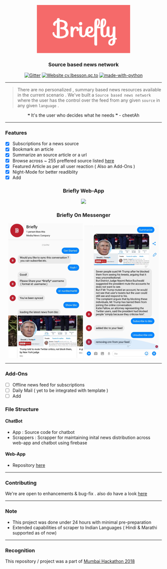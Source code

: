 <p align="center">
  <a href="" rel="noopener">
  <img width="300" src="./assets/Briefly.png" alt="Briefly-logo"></a>
</p>

<h3 align="center">Source based news network</h3>

<div align="center">

[![Gitter](https://img.shields.io/gitter/room/bri3fly/bri3fly.svg)](https://gitter.im/bri3fly/Lobby)
[![Website cv.lbesson.qc.to](https://img.shields.io/website-up-down-green-red/http/cv.lbesson.qc.to.svg)](https://github.com/inishchith/Briefly-web/tree/master)
[![made-with-python](https://img.shields.io/badge/Made%20with-Python-1f425f.svg)](https://www.python.org/)

</div>

------------------------------------------

>There are no personalized , summary based  news resources available in the current scenario . We've built a `Source based news network` where the user has the control over the feed from any given `source` in any given `language` .


<div align="center">
&#10077; It's the user who decides what he needs &#10078;  -  cheetAh
</div>


------------------------------------------
### Features

- [x] Subscriptions for a news source
- [x] Bookmark an article
- [x] Summarize an source article or a url
- [x] Browse across ~ 255 preffered source listed [here]()
- [x] Featured Article as per all user reaction ( Also an Add-Ons )
- [x] Night-Mode for better readiblity
- [x] Add

<div align="center">

<h3 > Briefly Web-App  </h3>
<img src ="http://g.recordit.co/xTF7BvyDK5.gif" width = 500px>

<h3 > Briefly On Messenger  </h3>
<img src="./assets/chat1.jpg" width=240px>
<img src="./assets/chat2.jpg" width=240px>

</div>

------------------------------------------

### Add-Ons

- [ ] Offline news feed for subscriptions
- [ ] Daily Mail ( yet to be integrated with template )
- [ ] Add

### File Structure


#### ChatBot

- App : Source code for chatbot
- Scrappers : Scrapper for maintaining inital news distribution across web-app and chatbot using firebase

#### Web-App

- Repository [here](https://github.com/inishchith/Briefly-web/tree/master)

------------------------------------------
### Contributing

 We're are open to enhancements & bug-fix . also do have a look [here](./CONTRIBUTING.md)

------------------------------------------
### Note

- This project was done under 24 hours with minimal pre-preparation
- Extended capabilities of scraper to Indian Languages ( Hindi & Marathi supported as of now)

------------------------------------------
### Recognition

This repository / project was a part of [Mumbai Hackathon 2018](https://mumbaihackathon.in/)
